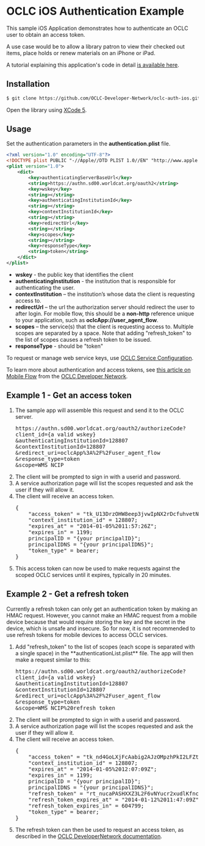# OCLC iOS Authentication Example

This sample iOS Application demonstrates how to authenticate an OCLC user to obtain an access token. 

A use case would be to allow a library patron to view their checked out items, place holds or renew materials on an iPhone or iPad.

A tutorial explaining this application's code in detail <a href="http://oclc.org/developer/news/tutorial-mobile-authentication-ios">is available here</a>.

## Installation

```bash
$ git clone https://github.com/OCLC-Developer-Network/oclc-auth-ios.git
```

Open the library using <a href="https://developer.apple.com/xcode/">XCode 5</a>.

## Usage

Set the authentication parameters in the **authentication.plist** file.

```xml
<?xml version="1.0" encoding="UTF-8"?>
<!DOCTYPE plist PUBLIC "-//Apple//DTD PLIST 1.0//EN" "http://www.apple.com/DTDs/PropertyList-1.0.dtd">
<plist version="1.0">
    <dict>
        <key>authenticatingServerBaseUrl</key>
        <string>https://authn.sd00.worldcat.org/oauth2</string>
        <key>wskey</key>
        <string></string>
        <key>authenticatingInstitutionId</key>
        <string></string>
        <key>contextInstitutionId</key>
        <string></string>
        <key>redirectUrl</key>
        <string></string>
        <key>scopes</key>
        <string></string>
        <key>responseType</key>
        <string>token</string>
    </dict>
</plist>
```

* **wskey** - the public key that identifies the client
* **authenticatingInstitution** - the institution that is responsible for authenticating the user.
* **contextInstitution** – the institution’s whose data the client is requesting access to.
* **redirectUrl** – the url the authorization server should redirect the user to after login. For mobile flow, this should be a **non-http** reference unique to your application, such as **oclcApp://user_agent_flow**.
* **scopes** – the service(s) that the client is requesting access to. Multiple scopes are separated by a space. Note that adding "refresh_token" to the list of scopes causes a refresh token to be issued.
* **responseType** - should be "token"

To request or manage web service keys, use <a href="https://www.worldcat.org/config/">OCLC Service Configuration</a>.

To learn more about authentication and access tokens, see <a href="http://www.oclc.org/developer/platform/user-agent-or-mobile-pattern">this article on Mobile Flow</a> from the <a href="http://oclc.org/developer/">OCLC Developer Network</a>.

## Example 1 - Get an access token

<ol>
<li>The sample app will assemble this request and send it to the OCLC server.

<pre>
https://authn.sd00.worldcat.org/oauth2/authorizeCode?
client_id={a valid wskey}
&authenticatingInstitutionId=128807
&contextInstitutionId=128807
&redirect_uri=oclcApp%3A%2F%2Fuser_agent_flow
&response_type=token
&scope=WMS_NCIP
</pre>
</li>

<li>The client will be prompted to sign in with a userid and password.</li>
<li>A service authorization page will list the scopes requested and ask the user if they will allow it.</li>
<li>The client will receive an access token.
<pre>
{
    "access_token" = "tk_U13DrzOHW8eep3jvwIpNX2rDcfuhvetNbrFm";
    "context_institution_id" = 128807;
    "expires_at" = "2014-01-05%2011:57:26Z";
    "expires_in" = 1199;
    principalID = "{your principalID}";
    principalIDNS = "{your principalIDNS}";
    "token_type" = bearer;
}
</pre>
</li>
<li>This access token can now be used to make requests against the scoped OCLC services until it expires, typically in 20 minutes.</li>
</ol>

## Example 2 - Get a refresh token

Currently a refresh token can only get an authentication token by making an HMAC request. However, you cannot make an HMAC request from a mobile device because that would require storing the key and the secret in the device, which is unsafe and insecure. So for now, it is not recommended to use refresh tokens for mobile devices to access OCLC services.

<ol>
<li>Add "refresh_token" to the list of scopes (each scope is separated with a single space) in the **authenticationList.plist** file. The app will then make a request similar to this:

<pre>
https://authn.sd00.worldcat.org/oauth2/authorizeCode?
client_id={a valid wskey}
&authenticatingInstitutionId=128807
&contextInstitutionId=128807
&redirect_uri=oclcApp%3A%2F%2Fuser_agent_flow
&response_type=token
&scope=WMS_NCIP%20refresh_token
</pre>
</li>
<li>The client will be prompted to sign in with a userid and password.</li>
<li>A service authorization page will list the scopes requested and ask the user if they will allow it.</li>
<li>The client will receive an access token.
<pre>
{
    "access_token" = "tk_nd4GoLXjFcAabig2AJzOMpzhPkI2LFZtbLD6";
    "context_institution_id" = 128807;
    "expires_at" = "2014-01-05%2012:07:09Z";
    "expires_in" = 1199;
    principalID = "{your principalID}";
    principalIDNS = "{your principalIDNS}";
    "refresh_token" = "rt_nucaPASHXXZ3L2F6vNYucr2xudlKfnc8v8si";
    "refresh_token_expires_at" = "2014-01-12%2011:47:09Z";
    "refresh_token_expires_in" = 604799;
    "token_type" = bearer;
}
</pre>
</li>
<li>The refresh token can then be used to request an access token, as described in the <a href="http://www.oclc.org/developer/news/authentication-and-authorization-refresh-tokens">OCLC DeveloperNetwork documentation</a>.</li>
